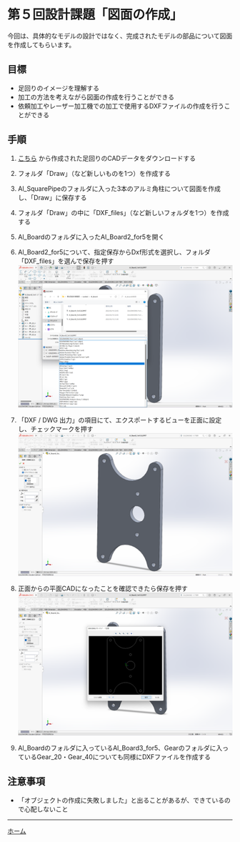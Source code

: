 # 第５回設計課題「図面の作成」

今回は、具体的なモデルの設計ではなく、完成されたモデルの部品について図面を作成してもらいます。

## 目標
* 足回りのイメージを理解する
* 加工の方法を考えながら図面の作成を行うことができる
* 依頼加工やレーザー加工機での加工で使用するDXFファイルの作成を行うことができる

## 手順
1. [こちら](https://drive.google.com/drive/folders/1Rm1056cfFCJZqUgLC-ajJZTgdozVUwTQ?usp=sharing) から作成された足回りのCADデータをダウンロードする

2. フォルダ「Draw」（など新しいものを1つ）を作成する

3. Al_SquarePipeのフォルダに入った3本のアルミ角柱について図面を作成し、「Draw」に保存する

4. フォルダ「Draw」の中に「DXF_files」（など新しいフォルダを1つ）を作成する

5. Al_Boardのフォルダに入ったAl_Board2_for5を開く

6. Al_Board2_for5について、指定保存からDxf形式を選択し、フォルダ「DXF_files」を選んで保存を押す
![スクリーンショット (49)](./img/%E3%82%B9%E3%82%AF%E3%83%AA%E3%83%BC%E3%83%B3%E3%82%B7%E3%83%A7%E3%83%83%E3%83%88%20(49).png)

7. 「DXF / DWG 出力」の項目にて、エクスポートするビューを正面に設定し、チェックマークを押す
![スクリーンショット (50)](./img/%E3%82%B9%E3%82%AF%E3%83%AA%E3%83%BC%E3%83%B3%E3%82%B7%E3%83%A7%E3%83%83%E3%83%88%20(50).png)

8. 正面からの平面CADになったことを確認できたら保存を押す
![スクリーンショット (51)](./img/%E3%82%B9%E3%82%AF%E3%83%AA%E3%83%BC%E3%83%B3%E3%82%B7%E3%83%A7%E3%83%83%E3%83%88%20(51).png)

9. Al_Boardのフォルダに入っているAl_Board3_for5、Gearのフォルダに入っているGear_20・Gear_40についても同様にDXFファイルを作成する

## 注意事項
* 「オブジェクトの作成に失敗しました」と出ることがあるが、できているので心配しないこと

---

[ホーム](index.md)